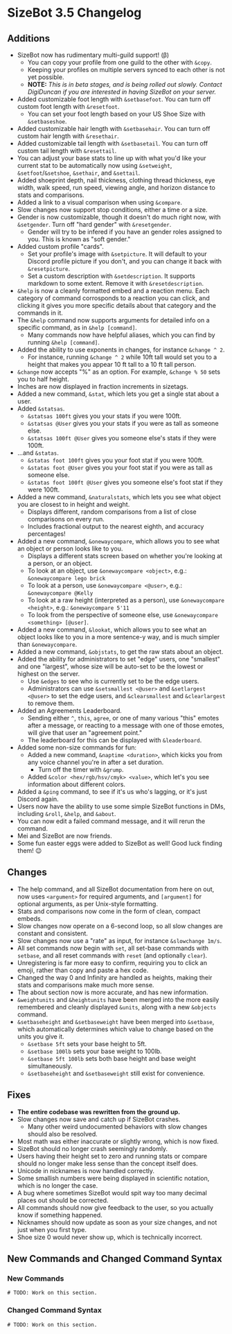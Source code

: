 # SizeBot 3.5 Changelog

## Additions

- SizeBot now has rudimentary multi-guild support! (β)
    - You can copy your profile from one guild to the other with `&copy`.
    - Keeping your profiles on multiple servers synced to each other is not yet possible.
    - **NOTE:** *This is in beta stages, and is being rolled out slowly. Contact DigiDuncan if you are interested in having SizeBot on your server.*
- Added customizable foot length with `&setbasefoot`. You can turn off custom foot length with `&resetfoot`.
    - You can set your foot length based on your US Shoe Size with `&setbaseshoe`.
- Added customizable hair length with `&setbasehair`. You can turn off custom hair length with `&resethair`.
- Added customizable tail length with `&setbasetail`. You can turn off custom tail length with `&resettail`.
- You can adjust your base stats to line up with what you'd like your current stat to be automatically now using `&setweight`, `&setfoot`/`&setshoe`, `&sethair`, and `&settail`.
- Added shoeprint depth, nail thickness, clothing thread thickness, eye width, walk speed, run speed, viewing angle, and horizon distance to stats and comparisons.
- Added a link to a visual comparison when using `&compare`.
- Slow changes now support stop conditions, either a time or a size.
- Gender is now customizable, though it doesn't do much right now, with `&setgender`. Turn off "hard gender" with `&resetgender`.
    - Gender will try to be infered if you have an gender roles assigned to you. This is known as "soft gender."
- Added custom profile "cards".
    - Set your profile's image with `&setpicture`. It will default to your Discord profile picture if you don't, and you can change it back with `&resetpicture`.
    - Set a custom description with `&setdescription`. It supports markdown to some extent. Remove it with `&resetdescription`.
- `&help` is now a cleanly formatted embed and a reaction menu. Each category of command corrosponds to a reaction you can click, and clicking it gives you more specific details about that category and the commands in it.
- The `&help` command now supports arguments for detailed info on a specific command, as in `&help [command]`.
    - Many commands now have helpful aliases, which you can find by running `&help [command]`.
- Added the ability to use exponents in changes, for instance `&change ^ 2`.
    - For instance, running `&change ^ 2` while 10ft tall would set you to a height that makes you appear 10 ft tall to a 10 ft tall person.
- `&change` now accepts "%" as an option. For example, `&change % 50` sets you to half height.
- Inches are now displayed in fraction increments in sizetags.
- Added a new command, `&stat`, which lets you get a single stat about a user.
- Added `&statsas`.
    - `&statsas 100ft` gives you your stats if you were 100ft.
    - `&statsas @User` gives you your stats if you were as tall as someone else.
    - `&statsas 100ft @User` gives you someone else's stats if they were 100ft.
 - ...and `&statas`.
    - `&statas foot 100ft` gives you your foot stat if you were 100ft.
    - `&statas foot @User` gives you your foot stat if you were as tall as someone else.
    - `&statas foot 100ft @User` gives you someone else's foot stat if they were 100ft.
- Added a new command, `&naturalstats`, which lets you see what object you are closest to in height and weight.
    - Displays different, random comparisons from a list of close comparisons on every run.
    - Includes fractional output to the nearest eighth, and accuracy percentages!
- Added a new command, `&onewaycompare`, which allows you to see what an object or person looks like to you.
    - Displays a different stats screen based on whether you're looking at a person, or an object.
    - To look at an object, use `&onewaycompare <object>`, e.g.: `&onewaycompare lego brick`
    - To look at a person, use `&onewaycompare <@user>`, e.g.: `&onewaycompare @Kelly`
    - To look at a raw height (interpreted as a person), use `&onewaycompare <height>`, e.g.: `&onewaycompare 5'11`
    - To look from the perspective of someone else, use `&onewaycompare <something> [@user]`.
- Added a new command, `&lookat`, which allows you to see what an object looks like to you in a more sentence-y way, and is much simpler than `&onewaycompare`.
- Added a new command, `&objstats`, to get the raw stats about an object.
- Added the ability for administrators to set "edge" users, one "smallest" and one "largest", whose size will be auto-set to be the lowest or highest on the server.
    - Use `&edges` to see who is currently set to be the edge users.
    - Administrators can use `&setsmallest <@user>` and `&setlargest <@user>` to set the edge users, and `&clearsmallest` and `&clearlargest` to remove them.
- Added an Agreements Leaderboard.
    - Sending either `^`, `this`, `agree`, or one of many various "this" emotes after a message, or reacting to a message with one of those emotes, will give that user an "agreement point."
    - The leaderboard for this can be displayed with `&leaderboard`.
- Added some non-size commands for fun:
    - Added a new command, `&naptime <duration>`, which kicks you from any voice channel you're in after a set duration.
        - Turn off the timer with `&grump`.
    - Added `&color <hex/rgb/hsv/cmyk> <value>`, which let's you see information about different colors.
- Added a `&ping` command, to see if it's us who's lagging, or it's just Discord again.
- Users now have the ability to use some simple SizeBot functions in DMs, including `&roll`, `&help`, and `&about`.
- You can now edit a failed command message, and it will rerun the command.
- Mei and SizeBot are now friends.
- Some fun easter eggs were added to SizeBot as well! Good luck finding them! :wink:

## Changes

- The help command, and all SizeBot documentation from here on out, now uses `<argument>` for required arguments, and `[argument]` for optional arguments, as per Unix-style formatting.
- Stats and comparisons now come in the form of clean, compact embeds.
- Slow changes now operate on a 6-second loop, so all slow changes are constant and consistent.
- Slow changes now use a "rate" as input, for instance `&slowchange 1m/s`.
- All set commands now begin with `set`, all set-base commands with `setbase`, and all reset commands with `reset` (and optionally `clear`).
- Unregistering is far more easy to confirm, requiring you to click an emoji, rather than copy and paste a hex code.
- Changed the way 0 and Infinity are handled as heights, making their stats and comparisons make much more sense.
- The about section now is more accurate, and has new information.
- `&weightunits` and `&heightunits` have been merged into the more easily remembered and cleanly displayed `&units`, along with a new `&objects` command.
- `&setbaseheight` and `&setbaseweight` have been merged into `&setbase`, which automatically determines which value to change based on the units you give it.
    - `&setbase 5ft` sets your base height to 5ft.
    - `&setbase 100lb` sets your base weight to 100lb.
    - `&setbase 5ft 100lb` sets both base height and base weight simultaneously.
    - `&setbaseheight` and `&setbaseweight` still exist for convenience.

## Fixes

- **The entire codebase was rewritten from the ground up.**
- Slow changes now save and catch up if SizeBot crashes.
    - Many other weird undocumented behaviors with slow changes should also be resolved.
- Most math was either inaccurate or slightly wrong, which is now fixed.
- SizeBot should no longer crash seemingly randomly.
- Users having their height set to zero and running stats or compare should no longer make less sense than the concept itself does.
- Unicode in nicknames is now handled correctly.
- Some smallish numbers were being displayed in scientific notation, which is no longer the case.
- A bug where sometimes SizeBot would spit way too many decimal places out should be corrected.
- All commands should now give feedback to the user, so you actually know if something happened.
- Nicknames should now update as soon as your size changes, and not just when you first type.
- Shoe size 0 would never show up, which is technically incorrect.


## New Commands and Changed Command Syntax

### New Commands

`# TODO: Work on this section.`

### Changed Command Syntax

`# TODO: Work on this section.`
